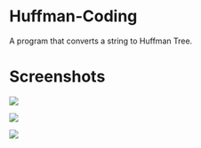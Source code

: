 # Huffman-Coding
A program that converts a string to Huffman Tree.

# Screenshots
![](https://i.imgur.com/QPOuGkM.png)

![](https://i.imgur.com/6tOfWke.png)

![](https://i.imgur.com/ariSOeV.png)
